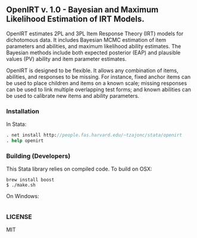 ## OpenIRT v. 1.0 - Bayesian and Maximum Likelihood Estimation of IRT Models.

OpenIRT estimates 2PL and 3PL Item Response Theory (IRT) models for
dichotomous data. It includes Bayesian MCMC estimation of item parameters
and abilities, and maximum likelihood ability estimates.  The Bayesian
methods include both expected posterior (EAP) and plausible values (PV)
ability and item parameter estimates.

OpenIRT is designed to be flexible. It allows any combination of items,
abilities, and responses to be missing.  For instance, fixed anchor
items can be used to place children and items on a known scale; missing
responses can be used to link multiple overlapping test forms; and known
abilities can be used to calibrate new items and ability parameters.

### Installation

In Stata:

```stata
. net install http://people.fas.harvard.edu/~tzajonc/stata/openirt
. help openirt
```

### Building (Developers)

This Stata library relies on compiled code.  To build on OSX:

```
brew install boost
$ ./make.sh
```

On Windows:

```
```

### LICENSE

MIT